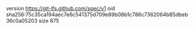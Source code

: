 version https://git-lfs.github.com/spec/v1
oid sha256:75c35ca194aec7e6c541375d709e89b08b1c786c7362064b85dbeb36c0a05203
size 875
